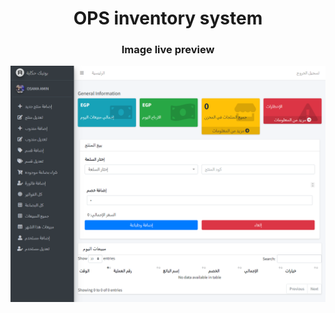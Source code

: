 <h1 align=center> OPS inventory system </h1>

<h3 align=center> Image live preview </h3>

![live preview](https://raw.githubusercontent.com/osamaamin0405/OPS-manger/master/ops%20system.png)
